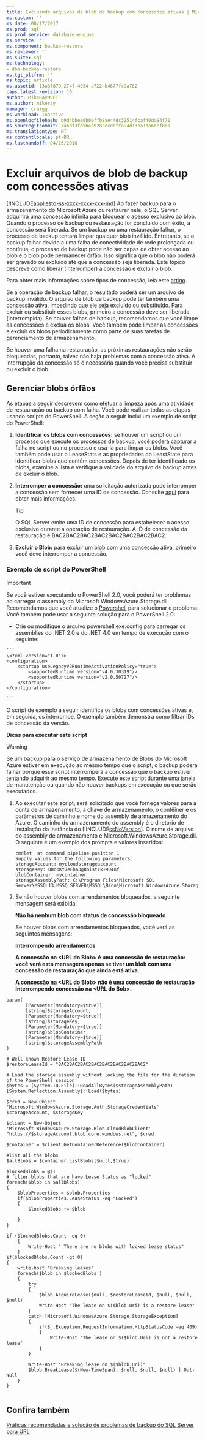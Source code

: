 ```yaml
---
title: Excluindo arquivos de blob de backup com concessões ativas | Microsoft Docs
ms.custom: ''
ms.date: 08/17/2017
ms.prod: sql
ms.prod_service: database-engine
ms.service: ''
ms.component: backup-restore
ms.reviewer: ''
ms.suite: sql
ms.technology:
- dbe-backup-restore
ms.tgt_pltfrm: ''
ms.topic: article
ms.assetid: 13a8f879-274f-4934-a722-b4677fc9a782
caps.latest.revision: 16
author: MikeRayMSFT
ms.author: mikeray
manager: craigg
ms.workload: Inactive
ms.openlocfilehash: b9d4bbee0b0effb8ae44dc32514fcaf40da94f70
ms.sourcegitcommit: 7a6df3fd5bea9282ecdeffa94d13ea1da6def80a
ms.translationtype: HT
ms.contentlocale: pt-BR
ms.lasthandoff: 04/16/2018
---
```

# <a name="delete-backup-blob-files-with-active-leases"></a>Excluir arquivos de blob de backup com concessões ativas
[!INCLUDE[appliesto-ss-xxxx-xxxx-xxx-md](../../includes/appliesto-ss-xxxx-xxxx-xxx-md.md)]
  Ao fazer backup para o armazenamento do Microsoft Azure ou restaurar nele, o SQL Server adquirirá uma concessão infinita para bloquear o acesso exclusivo ao blob. Quando o processo de backup ou restauração for concluído com êxito, a concessão será liberada. Se um backup ou uma restauração falhar, o processo de backup tentará limpar qualquer blob inválido. Entretanto, se o backup falhar devido a uma falha de conectividade de rede prolongada ou contínua, o processo de backup pode não ser capaz de obter acesso ao blob e o blob pode permanecer órfão. Isso significa que o blob não poderá ser gravado ou excluído até que a concessão seja liberada. Este tópico descreve como liberar (interromper) a concessão e excluir o blob. 
  
 Para obter mais informações sobre tipos de concessão, leia este [artigo](http://go.microsoft.com/fwlink/?LinkId=275664).  
  
 Se a operação de backup falhar, o resultado poderá ser um arquivo de backup inválido. O arquivo de blob de backup pode ter também uma concessão ativa, impedindo que ele seja excluído ou substituído. Para excluir ou substituir esses blobs, primeiro a concessão deve ser liberada (interrompida). Se houver falhas de backup, recomendamos que você limpe as concessões e exclua os blobs. Você também pode limpar as concessões e excluir os blobs periodicamente como parte de suas tarefas de gerenciamento de armazenamento.  
  
 Se houver uma falha na restauração, as próximas restaurações não serão bloqueadas, portanto, talvez não haja problemas com a concessão ativa. A interrupção da concessão só é necessária quando você precisa substituir ou excluir o blob.  
  
## <a name="manage-orphaned-blobs"></a>Gerenciar blobs órfãos  
 As etapas a seguir descrevem como efetuar a limpeza após uma atividade de restauração ou backup com falha. Você pode realizar todas as etapas usando scripts do PowerShell. A seção a seguir inclui um exemplo de script do PowerShell:  
  
1.  **Identificar os blobs com concessões:** se houver um script ou um processo que execute os processos de backup, você poderá capturar a falha no script ou no processo e usá-la para limpar os blobs.  Você também pode usar o LeaseStats e as propriedades do LeastState para identificar blobs que contêm concessões. Depois de ter identificado os blobs, examine a lista e verifique a validade do arquivo de backup antes de excluir o blob.  
  
2.  **Interromper a concessão:** uma solicitação autorizada pode interromper a concessão sem fornecer uma ID de concessão. Consulte [aqui](http://go.microsoft.com/fwlink/?LinkID=275664) para obter mais informações.  
  
    > [!TIP]  
    >  O SQL Server emite uma ID de concessão para estabelecer o acesso exclusivo durante a operação de restauração. A ID de concessão da restauração é BAC2BAC2BAC2BAC2BAC2BAC2BAC2BAC2.  
  
3.  **Excluir o Blob:** para excluir um blob com uma concessão ativa, primeiro você deve interromper a concessão.  
  
###  <a name="Code_Example"></a> Exemplo de script do PowerShell  
  
> [!IMPORTANT]  
>  Se você estiver executando o PowerShell 2.0, você poderá ter problemas ao carregar o assembly do Microsoft WindowsAzure.Storage.dll. Recomendamos que você atualize o [Powershell](https://docs.microsoft.com/powershell/) para solucionar o problema. Você também pode usar a seguinte solução para o PowerShell 2.0:  
>   
>  -   Crie ou modifique o arquivo powershell.exe.config para carregar os assemblies do .NET 2.0 e do .NET 4.0 em tempo de execução com o seguinte:  
>   
>     ```  
>     \<?xml version="1.0"?>   
>     <configuration>   
>         <startup useLegacyV2RuntimeActivationPolicy="true">   
>             <supportedRuntime version="v4.0.30319"/>   
>             <supportedRuntime version="v2.0.50727"/>   
>         </startup>   
>     </configuration>  
>   
>     ```  
  
 O script de exemplo a seguir identifica os blobs com concessões ativas e, em seguida, os interrompe. O exemplo também demonstra como filtrar IDs de concessão da versão.  
  
**Dicas para executar este script**  
  
> [!WARNING]  
>  Se um backup para o serviço de armazenamento de Blobs do Microsoft Azure estiver em execução ao mesmo tempo que o script, o backup poderá falhar porque esse script interromperá a concessão que o backup estiver tentando adquirir ao mesmo tempo. Execute este script durante uma janela de manutenção ou quando não houver backups em execução ou que serão executados.  
  
1.  Ao executar este script, será solicitado que você forneça valores para a conta de armazenamento, a chave de armazenamento, o contêiner e os parâmetros de caminho e nome do assembly de armazenamento do Azure. O caminho do armazenamento do assembly é o diretório de instalação da instância do [!INCLUDE[ssNoVersion](../../includes/ssnoversion-md.md)]. O nome de arquivo do assembly de armazenamento é Microsoft.WindowsAzure.Storage.dll. O seguinte é um exemplo dos prompts e valores inseridos:  
  
    ```  
    cmdlet  at command pipeline position 1  
    Supply values for the following parameters:  
    storageAccount: mycloudstorageaccount  
    storageKey: 0BopKY7eEha3gBnistYk+904nf  
    blobContainer: mycontainer   
    storageAssemblyPath: C:\Program Files\Microsoft SQL Server\MSSQL13.MSSQLSERVER\MSSQL\Binn\Microsoft.WindowsAzure.Storage.dll  
    ```  
  
2.  Se não houver blobs com arrendamentos bloqueados, a seguinte mensagem será exibida:  
  
     **Não há nenhum blob com status de concessão bloqueado**  
  
     Se houver blobs com arrendamentos bloqueados, você verá as seguintes mensagens:  
  
     **Interrompendo arrendamentos**  
  
     **A concessão na \<URL do Blob> é uma concessão de restauração: você verá esta mensagem apenas se tiver um blob com uma concessão de restauração que ainda está ativa.**  
  
     **A concessão na \<URL do Blob> não é uma concessão de restauração Interrompendo concessão na \<URL do Bob>.**  
  
```  
param(  
       [Parameter(Mandatory=$true)]  
       [string]$storageAccount,  
       [Parameter(Mandatory=$true)]  
       [string]$storageKey,  
       [Parameter(Mandatory=$true)]  
       [string]$blobContainer,  
       [Parameter(Mandatory=$true)]  
       [string]$storageAssemblyPath  
)  
  
# Well known Restore Lease ID  
$restoreLeaseId = "BAC2BAC2BAC2BAC2BAC2BAC2BAC2BAC2"  
  
# Load the storage assembly without locking the file for the duration of the PowerShell session  
$bytes = [System.IO.File]::ReadAllBytes($storageAssemblyPath)  
[System.Reflection.Assembly]::Load($bytes)  
  
$cred = New-Object 'Microsoft.WindowsAzure.Storage.Auth.StorageCredentials' $storageAccount, $storageKey  
  
$client = New-Object 'Microsoft.WindowsAzure.Storage.Blob.CloudBlobClient' "https://$storageAccount.blob.core.windows.net", $cred  
  
$container = $client.GetContainerReference($blobContainer)  
  
#list all the blobs  
$allBlobs = $container.ListBlobs($null,$true) 
  
$lockedBlobs = @()  
# filter blobs that are have Lease Status as "locked"  
foreach($blob in $allBlobs)  
{  
    $blobProperties = $blob.Properties   
    if($blobProperties.LeaseStatus -eq "Locked")  
    {  
        $lockedBlobs += $blob  
  
    }  
}  
  
if ($lockedBlobs.Count -eq 0)  
    {   
        Write-Host " There are no blobs with locked lease status"  
    }  
if($lockedBlobs.Count -gt 0)  
{  
    write-host "Breaking leases"  
    foreach($blob in $lockedBlobs )   
    {  
        try  
        {  
            $blob.AcquireLease($null, $restoreLeaseId, $null, $null, $null)  
            Write-Host "The lease on $($blob.Uri) is a restore lease"  
        }  
        catch [Microsoft.WindowsAzure.Storage.StorageException]  
        {  
            if($_.Exception.RequestInformation.HttpStatusCode -eq 409)  
            {  
                Write-Host "The lease on $($blob.Uri) is not a restore lease"  
            }  
        }  
  
        Write-Host "Breaking lease on $($blob.Uri)"  
        $blob.BreakLease($(New-TimeSpan), $null, $null, $null) | Out-Null  
    }  
}  
  
```  
  
## <a name="see-also"></a>Confira também  
 [Práticas recomendadas e solução de problemas de backup do SQL Server para URL](../../relational-databases/backup-restore/sql-server-backup-to-url-best-practices-and-troubleshooting.md)  
  
  
